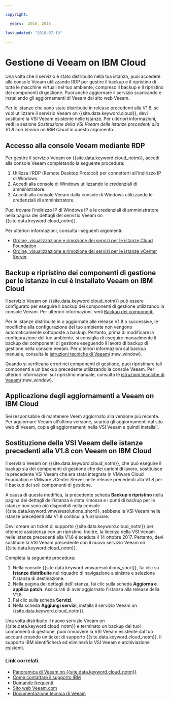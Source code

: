 ```yaml
---

copyright:

  years:  2016, 2018

lastupdated: "2018-07-19"

---
```


# Gestione di Veeam on IBM Cloud

Una volta che il servizio è stato distribuito nella tua istanza, puoi accedere alla console Veeam utilizzando RDP per gestire il backup e il ripristino di tutte le macchine virtuali nel tuo ambiente, compreso il backup e il ripristino dei componenti di gestione. Puoi anche aggiornare il servizio scaricando e installando gli aggiornamenti di Veeam dal sito web Veeam.

Per le istanze che sono state distribuite in release precedenti alla V1.8, se vuoi utilizzare il servizio Veeam on {{site.data.keyword.cloud}}, devi sostituire la VSI Veeam esistente nelle istanze. Per ulteriori informazioni, vedi la sezione _Sostituzione della VSI Veeam delle istanze precedenti alla V1.8 con Veeam on IBM Cloud_ in questo argomento.

## Accesso alla console Veeam mediante RDP

Per gestire il servizio Veeam on {{site.data.keyword.cloud_notm}}, accedi alla console Veeam completando la seguente procedura:
1. Utilizza l'RDP (Remote Desktop Protocol) per connetterti all'indirizzo IP di Windows.
2. Accedi alla console di Windows utilizzando le credenziali di amministratore.
3. Accedi alla console Veeam dalla console di Windows utilizzando le credenziali di amministratore.

Puoi trovare l'indirizzo IP di Windows IP e le credenziali di amministratore nella pagina dei dettagli del servizio Veeam on {{site.data.keyword.cloud_notm}}.

Per ulteriori informazioni, consulta i seguenti argomenti:
* [Ordine, visualizzazione e rimozione dei servizi per le istanze Cloud Foundation](../sddc/sd_addingremovingservices.html)
* [Ordine, visualizzazione e rimozione dei servizi per le istanze vCenter Server](../vcenter/vc_addingremovingservices.html)

## Backup e ripristino dei componenti di gestione per le istanze in cui è installato Veeam on IBM Cloud

Il servizio Veeam on {{site.data.keyword.cloud_notm}} può essere configurato per eseguire il backup dei componenti di gestione utilizzando la console Veeam. Per ulteriori informazioni, vedi [Backup dei componenti](../archiref/solution/solution_backingup.html).

Per le istanze distribuite in o aggiornate alle release V1.8 o successive, le modifiche alla configurazione del tuo ambiente non vengono automaticamente sottoposte a backup. Pertanto, prima di modificare la configurazione del tuo ambiente, si consiglia di eseguire manualmente il backup dei componenti di gestione eseguendo il lavoro di backup di gestione nella console Veeam. Per ulteriori informazioni sul backup manuale, consulta le [istruzioni tecniche di Veeam](https://helpcenter.veeam.com/backup/vsphere/scheduing_manual.html){:new_window}.

Quando si verificano errori nei componenti di gestione, puoi ripristinare tali componenti a un backup precedente utilizzando la console Veeam. Per ulteriori informazioni sul ripristino manuale, consulta le [istruzioni tecniche di Veeam]( https://helpcenter.veeam.com/backup/vsphere/performing_full_recovery.html){:new_window}.

## Applicazione degli aggiornamenti a Veeam on IBM Cloud

Sei responsabile di mantenere Veem aggiornato alla versione più recente. Per aggiornare Veeam all'ultima versione, scarica gli aggiornamenti dal sito web di Veeam, copia gli aggiornamenti nella VSI Veeam e quindi installali.

## Sostituzione della VSI Veeam delle istanze precedenti alla V1.8 con Veeam on IBM Cloud

Il servizio Veeam on {{site.data.keyword.cloud_notm}}, che può eseguire il backup sia dei componenti di gestione che dei carichi di lavoro, sostituisce la precedente VSI Veeam che era stata integrata in VMware Cloud Foundation e VMware vCenter Server nelle release precedenti alla V1.8 per il backup dei soli componenti di gestione.

A causa di questa modifica, la precedente scheda **Backup e ripristino** nella pagina dei dettagli dell'istanza è stata rimossa e i punti di backup per le istanze non sono più disponibili nella console {{site.data.keyword.vmwaresolutions_short}}, sebbene la VSI Veeam nelle istanze precedenti alla V1.8 continui a funzionare.

Devi creare un ticket di supporto {{site.data.keyword.cloud_notm}} per ottenere assistenza con un ripristino. Inoltre, la licenza della VSI Veeam nelle istanze precedenti alla V1.8 è scaduta il 14 ottobre 2017. Pertanto, devi sostituire la VSI Veeam precedente con il nuovo servizio Veeam on {{site.data.keyword.cloud_notm}}.

Completa la seguente procedura:
1. Nella console {{site.data.keyword.vmwaresolutions_short}}, fai clic su **Istanze distribuite** nel riquadro di navigazione a sinistra e seleziona l'istanza di destinazione.
2. Nella pagina dei dettagli dell'istanza, fai clic sulla scheda **Aggiorna e applica patch**. Assicurati di aver aggiornato l'istanza alla release della V1.8.
3. Fai clic sulla scheda **Servizi**.
4. Nella scheda **Aggiungi servizi**, installa il servizio Veeam on {{site.data.keyword.cloud_notm}}.

Una volta distribuito il nuovo servizio Veeam on {{site.data.keyword.cloud_notm}} e terminato un backup dei tuoi componenti di gestione, puoi rimuovere la VSI Veeam esistente dal tuo account creando un ticket di supporto {{site.data.keyword.cloud_notm}}. Il supporto IBM identificherà ed eliminerà la VSI Veeam e archiviazione esistenti.

### Link correlati

* [Panoramica di Veeam on {{site.data.keyword.cloud_notm}}](veeam_considerations.html)
* [Come contattare il supporto IBM](../vmonic/trbl_support.html)
* [Domande frequenti](../vmonic/faq.html)
* [Sito web Veeam.com](https://www.veeam.com/)
* [Documentazione tecnica di Veeam](https://www.veeam.com/documentation-guides-datasheets.html)
